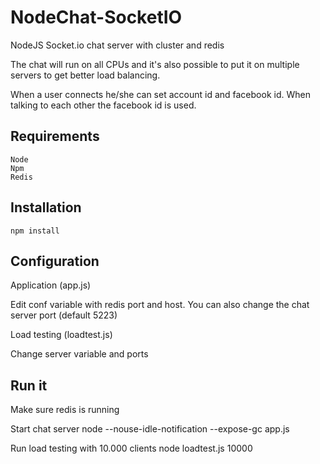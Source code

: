 # NodeChat-SocketIO
NodeJS Socket.io chat server with cluster and redis

The chat will run on all CPUs and it's also possible to put it on multiple servers to get better load balancing.

When a user connects he/she can set account id and facebook id. When talking to each other the facebook id is used.



Requirements
------------

    Node
    Npm
    Redis


Installation
------------

    npm install 


Configuration
-------------

Application (app.js)

Edit conf variable with redis port and host. You can also change the chat server port (default 5223)

Load testing (loadtest.js)

Change server variable and ports


Run it
------

Make sure redis is running

Start chat server
node --nouse-idle-notification --expose-gc app.js

Run load testing with 10.000 clients
node loadtest.js 10000